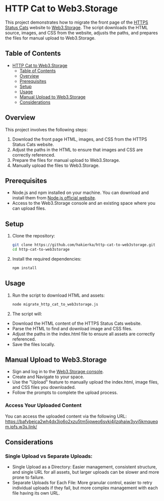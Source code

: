 # HTTP Cat to Web3.Storage

This project demonstrates how to migrate the front page of the [HTTPS Status Cats](https://http.cat) website to [Web3.Storage](https://web3.storage/). The script downloads the HTML source, images, and CSS from the website, adjusts the paths, and prepares the files for manual upload to Web3.Storage.

## Table of Contents

- [HTTP Cat to Web3.Storage](#http-cat-to-web3storage)
  - [Table of Contents](#table-of-contents)
  - [Overview](#overview)
  - [Prerequisites](#prerequisites)
  - [Setup](#setup)
  - [Usage](#usage)
  - [Manual Upload to Web3.Storage](#manual-upload-to-web3storage)
  - [Considerations](#considerations)

## Overview

This project involves the following steps:
1. Download the front page HTML, images, and CSS from the HTTPS Status Cats website.
2. Adjust the paths in the HTML to ensure that images and CSS are correctly referenced.
3. Prepare the files for manual upload to Web3.Storage.
4. Manually upload the files to Web3.Storage.

## Prerequisites

- Node.js and npm installed on your machine. You can download and install them from [Node.js official website](https://nodejs.org/).
- Access to the Web3.Storage console and an existing space where you can upload files.

## Setup

1. Clone the repository:
   ```sh
   git clone https://github.com/hakierka/http-cat-to-web3storage.git
   cd http-cat-to-web3storage
2. Install the required dependencies:
   ```sh
   npm install

## Usage 

1. Run the script to download HTML and assets:
   ```sh
   node migrate_http_cat_to_web3storage.js
2. The script will:

- Download the HTML content of the HTTPS Status Cats website.
- Parse the HTML to find and download image and CSS files.
- Adjust the paths in the index.html file to ensure all assets are correctly referenced.
- Save the files locally.

## Manual Upload to Web3.Storage
- Sign and log in to the [Web3.Storage console](https://console.web3.storage/).
- Create and Navigate to your space.
- Use the "Upload" feature to manually upload the index.html, image files, and CSS files you downloaded.
- Follow the prompts to complete the upload process.

### Access Your Uploaded Content
You can access the uploaded content via the following URL:
https://bafybeica2wh4dx3jo6o2xzu5tm5jqweo6svki4jlzqhaiw3yvj5kmqueqm.ipfs.w3s.link/

## Considerations
### Single Upload vs Separate Uploads:
- Single Upload as a Directory: Easier management, consistent structure, and single URL for all assets, but larger uploads can be slower and more prone to failure.
- Separate Uploads for Each File: More granular control, easier to retry individual uploads if they fail, but more complex management with each file having its own URL.
